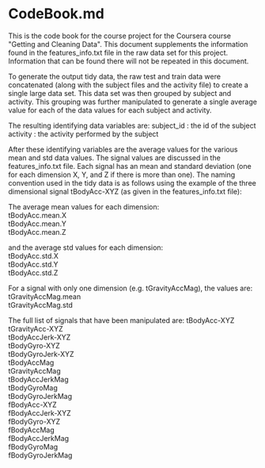 # CodeBook.md

This is the code book for the course project for the Coursera course "Getting and Cleaning Data". This document supplements the information found in the features_info.txt file in the raw data set for this project. Information that can be found there will not be repeated in this document.

To generate the output tidy data, the raw test and train data were concatenated (along with the subject files and the activity file) to create a single large data set. This data set was then grouped by subject and activity. This grouping was further manipulated to generate a single average value for each of the data values for each subject and activity.

The resulting identifying data variables are:
subject_id : the id of the subject  
activity   : the activity performed by the subject  

After these identifying variables are the average values for the various mean and std data values. The signal values are discussed in the features_info.txt file. Each signal has an mean and standard deviation (one for each dimension X, Y, and Z if there is more than one). The naming convention used in the tidy data is as follows using the example of the three dimensional signal tBodyAcc-XYZ (as given in the features_info.txt file):

The average mean values for each dimension:  
tBodyAcc.mean.X  
tBodyAcc.mean.Y  
tBodyAcc.mean.Z  

and the average std values for each dimension:  
tBodyAcc.std.X  
tBodyAcc.std.Y  
tBodyAcc.std.Z  

For a signal with only one dimension (e.g. tGravityAccMag), the values are:  
tGravityAccMag.mean  
tGravityAccMag.std  

The full list of signals that have been manipulated are:
tBodyAcc-XYZ  
tGravityAcc-XYZ  
tBodyAccJerk-XYZ  
tBodyGyro-XYZ  
tBodyGyroJerk-XYZ  
tBodyAccMag  
tGravityAccMag  
tBodyAccJerkMag  
tBodyGyroMag  
tBodyGyroJerkMag  
fBodyAcc-XYZ  
fBodyAccJerk-XYZ  
fBodyGyro-XYZ  
fBodyAccMag  
fBodyAccJerkMag  
fBodyGyroMag  
fBodyGyroJerkMag  
